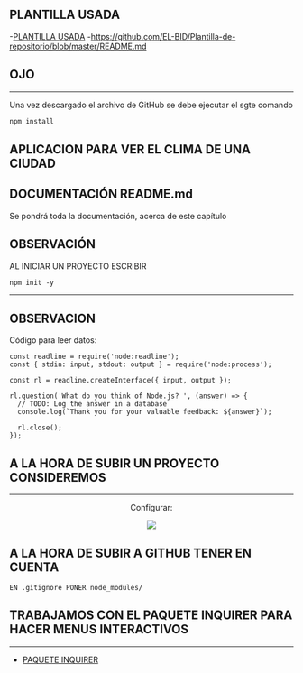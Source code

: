 
## PLANTILLA USADA
-[PLANTILLA USADA](#https://github.com/EL-BID/Plantilla-de-repositorio/blob/master/README.md)
-https://github.com/EL-BID/Plantilla-de-repositorio/blob/master/README.md

## OJO
---
Una vez descargado el archivo de GitHub se debe ejecutar el sgte comando
```js
npm install 
```
## APLICACION PARA VER EL CLIMA DE UNA CIUDAD
## DOCUMENTACIÓN README.md
Se pondrá toda la documentación, acerca de este capítulo


## OBSERVACIÓN
AL INICIAR UN PROYECTO ESCRIBIR 
```
npm init -y
```
---

## OBSERVACION
Código para leer datos:

```
const readline = require('node:readline');
const { stdin: input, stdout: output } = require('node:process');

const rl = readline.createInterface({ input, output });

rl.question('What do you think of Node.js? ', (answer) => {
  // TODO: Log the answer in a database
  console.log(`Thank you for your valuable feedback: ${answer}`);

  rl.close();
});
```
## A LA HORA DE SUBIR UN PROYECTO CONSIDEREMOS
---
<p align="center">Configurar:</p>
<p align="center"><img src="imagenes/imagen1"/></p>

## A LA HORA DE SUBIR A GITHUB TENER EN CUENTA

```
EN .gitignore PONER node_modules/
```
## TRABAJAMOS CON EL PAQUETE INQUIRER PARA HACER MENUS INTERACTIVOS
---

- [PAQUETE INQUIRER](https://www.npmjs.com/package/inquirer)
```

```




